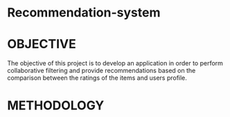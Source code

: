 # Recommendation-system

# OBJECTIVE

The objective of this project is to develop an application in order to perform collaborative filtering 
and provide recommendations based on the comparison between the ratings of the items and users profile. 

# METHODOLOGY


